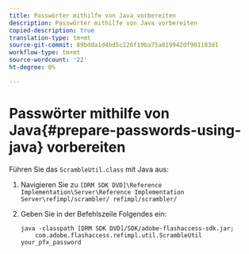 ```yaml
---
title: Passwörter mithilfe von Java vorbereiten
description: Passwörter mithilfe von Java vorbereiten
copied-description: true
translation-type: tm+mt
source-git-commit: 89bdda1d4bd5c126f19ba75a819942df901183d1
workflow-type: tm+mt
source-wordcount: '22'
ht-degree: 0%

---
```



# Passwörter mithilfe von Java{#prepare-passwords-using-java} vorbereiten

Führen Sie das `ScrambleUtil.class` mit Java aus:

1. Navigieren Sie zu `[DRM SDK DVD]\Reference Implementation\Server\Reference Implementation Server\refimpl/scrambler/ refimpl/scrambler/`
1. Geben Sie in der Befehlszeile Folgendes ein:

   ```
   java -classpath [DRM SDK DVD]/SDK/adobe-flashaccess-sdk.jar;  
       com.adobe.flashaccess.refimpl.util.ScrambleUtil your_pfx_password
   ```

